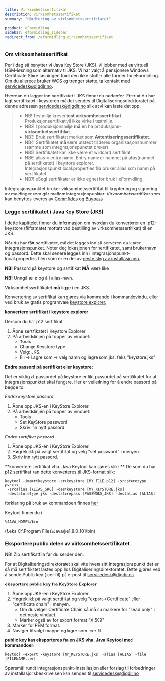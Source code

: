 ```yaml
---
title: Virksomhetssertifikat
description: Virksomhetssertifikat
summary: "Håndtering av virksomhetssertifikatet"

product: eFormidling
sidebar: eformidling_sidebar
redirect_from: /eformidling_virksomhetssertifikat
---
```


### Om virksomhetssertifikat

Per i dag så benytter vi Java Key Store (JKS). Vi jobber med en virtuell HSM-løsning som alternativ til JKS. Vi har valgt å pensjonere Windows Certificate Store løsningen fordi den ikke støtter alle former for eFormidling. Om du allerede bruker WCS og trenger støtte, ta kontakt med <a href="mailto:servicedesk@digdir.no">servicedesk@digdir.no</a>. 

Hvordan du legger inn sertifikatet i JKS finner du nedenfor. Etter at du har lagt sertifikatet i keystoren må det sendes til Digitaliseringsdirektoratet på denne adressen <a href="mailto:servicedesk@digdir.no">servicedesk@digdir.no</a> slik at vi kan laste det opp.

> * NB! Testmiljø krever **test virksomhetssertifikat**. Produksjonsertifikat vil ikke virke i testmiljø.
> * NB2! I produksjonsmiljø **må** en ha produksjons-**virksomhetssertifikat**. 
> * NB3! Bruk sertifikatet merket som **Autentiseringssertifikatet**.
> * NB4! Sertifikatet **må** være utstedt til deres organisasjonsnummer (samme som integrasjonspunktet bruker).
> * NB5! Sertifikatet kan ikke være et wildcard sertifikat.
> * NB6! alias = entry name. Entry name er namnet på alias(namnet på sertifikatet) i keystore explorer. Integrasjonspunkt.local.properties fila bruker alias som namn på sertifikatet
> * NB7! eSegl sertifikater er ikke egnet for bruk i eFormidling. 

Integrasjonspunktet bruker virksomhetssertifikat til kryptering og signering av meldinger som går mellom integrasjonpunkter.
Virksomhetssertifikat som kan benyttes leveres av [Commfides](https://www.commfides.com/e-ID/Bestill-Commfides-Virksomhetssertifikat.html) og [Buypass](https://www.buypass.no/produkter/virksomhetssertifikat-esegl)

### Legge sertifikatet i Java Key Store (JKS)

I dette kapittelet finner du informasjon om hvordan du konverterer en .p12-keystore (filformatet mottatt ved bestilling av virksomhetssertifikat) til en JKS.

Når du har fått sertifikatet, må det legges inn på serveren du kjører integrasjonspunket. Noter deg lokasjonen for sertifikatet, samt brukernavn og passord. Dette skal senere legges inn i integrasjonspunkt-local.properties filen som er en del av [neste steg av installasjonen.]({{site.baseurl}}/docs/eFormidling/installasjon/eformidling_properties_config)


**NB!** Passord på keystore og sertifikat **MÅ** være like

**NB!** Unngå æ, ø og å i alias-navn.

Virksomhetssertifikatet **må** ligge i en JKS. 

Konvertering av sertifikat kan gjøres via kommando i kommandovindu, eller ved bruk av gratis programvare
[keystore explorer.](http://keystore-explorer.org/downloads.html) 

**konvertere sertifikat i keystore explorer**

Dersom du har p12 sertifikat
1. Åpne sertifikatet i Keystore Explorer 
2. På arbeidslinjen på toppen av vinduet:
    - Tools
    - Change Keystore type
     - Velg: JKS.
     - Fil -> Lagre som -> velg namn og lagre som jks. feks "keystore.jks"
  
**Endre passord på sertifikat eller keystore:**

Det er viktig at passordet på keystore er likt passordet på sertifikatet for at integrasjonspunktet skal fungere. Her er veiledning for å endre passord på begge to.

*Endre keystore passord*
1. Åpne opp JKS-en i KeyStore Explorer.
2. På arbeidslinjen på toppen av vinduet:
    - Tools
    - Set KeyStore password
    - Skriv inn nytt passord
  
*Endre sertifikat passord*
1. Åpne opp JKS-en i KeyStore Explorer. 
2. Høgreklikk på valgt sertifikat og velg "set password" i menyen.
3. Skriv inn nytt passord.
  

**konvertere sertifikat vha. Java Keytool kan gjøres slik: **
Dersom du har p12 sertifikat kan dette konverteres til JKS-format slik:

```
keytool -importkeystore -srckeystore [MY_FILE.p12] -srcstoretype pkcs12
 -srcalias [ALIAS_SRC] -destkeystore [MY_KEYSTORE.jks]
 -deststoretype jks -deststorepass [PASSWORD_JKS] -destalias [ALIAS]
```

forklaring på bruk av kommandoen finnes [her](https://www.tbs-certificates.co.uk/FAQ/en/626.html)

Keytool finner du i

```
%JAVA_HOME%/bin
```

(f.eks C:\Program Files\Java\jre1.8.0_101\bin)



### Eksportere public delen av virksomhetssertifikatet

NB! Zip sertifikatfila før du sender den.

For at Digitaliseringsdirektoratet skal vite hvem sitt Integrasjonspunkt det er så må sertifikatet lastes opp hos Digitaliseringsdirektoratet. Dette gjøres ved å sende 
Public key (.cer fil) på e-post til <a href="mailto:servicedesk@digdir.no">servicedesk@digdir.no</a>. 

<!-- Public key (.cer fil) lastes opp til [virksomhetssertifikatserveren for test](https://beta-meldingsutveksling.difi.no/virksomhetssertifikat/) og [virksomhetssertifikatserveren for produksjon](https://meldingsutveksling.difi.no/virksomhetssertifikat/) -->

**eksportere public key fra KeyStore Explorer**
1. Åpne opp JKS-en i KeyStore Explorer. 
2. Høgreklikk på valgt sertifikat og velg "export->Certificate" eller "certificate chain" i menyen.
    - Om du velger Certificate Chain så må du markere for "head only" i det neste vinduet.
    - Marker også av for export format "X.509"
3. Marker for PEM format.
4. Naviger til valgt mappe og lagre som .cer fil.

**public key kan eksporteres fra en JKS vha. Java Keytool med kommandoen**

```
keytool -export -keystore [MY_KEYSTORE.jks] -alias [ALIAS] -file [FILENAME.cer]
```

Spørsmål rundt integrasjonspunkt-installasjon eller forslag til forbedringer av installasjonsbeskrivelsen kan sendes til <a href="mailto:servicedesk@digdir.no">servicedesk@digdir.no</a>
